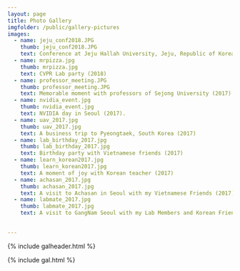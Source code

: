 ```yaml
---
layout: page
title: Photo Gallery
imgfolder: /public/gallery-pictures
images:
  - name: jeju_conf2018.JPG
    thumb: jeju_conf2018.JPG
    text: Conference at Jeju Hallah University, Jeju, Republic of Korea (2018).
  - name: mrpizza.jpg
    thumb: mrpizza.jpg
    text: CVPR Lab party (2018)
  - name: professor_meeting.JPG
    thumb: professor_meeting.JPG
    text: Memorable moment with professors of Sejong University (2017).
  - name: nvidia_event.jpg
    thumb: nvidia_event.jpg
    text: NVIDIA day in Seoul (2017).
  - name: uav_2017.jpg
    thumb: uav_2017.jpg
    text: A business trip to Pyeongtaek, South Korea (2017)
  - name: lab_birthday_2017.jpg
    thumb: lab_birthday_2017.jpg
    text: Birthday party with Vietnamese friends (2017)
  - name: learn_korean2017.jpg
    thumb: learn_korean2017.jpg
    text: A moment of joy with Korean teacher (2017)
  - name: achasan_2017.jpg
    thumb: achasan_2017.jpg
    text: A visit to Achasan in Seoul with my Vietnamese Friends (2017)
  - name: labmate_2017.jpg
    thumb: labmate_2017.jpg
    text: A visit to GangNam Seoul with my Lab Members and Korean Friends (2017)

 
---
```





{% include galheader.html %} 

{% include gal.html %}

 

